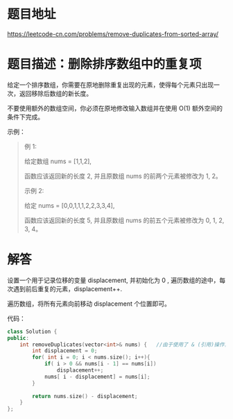 # 题目地址
https://leetcode-cn.com/problems/remove-duplicates-from-sorted-array/

# 题目描述：删除排序数组中的重复项
给定一个排序数组，你需要在原地删除重复出现的元素，使得每个元素只出现一次，返回移除后数组的新长度。

不要使用额外的数组空间，你必须在原地修改输入数组并在使用 O(1) 额外空间的条件下完成。

示例：

>例 1:
>
>给定数组 nums = [1,1,2], 
>
>函数应该返回新的长度 2, 并且原数组 nums 的前两个元素被修改为 1, 2。 
>
>示例 2:
>
>给定 nums = [0,0,1,1,1,2,2,3,3,4],
>
>函数应该返回新的长度 5, 并且原数组 nums 的前五个元素被修改为 0, 1, 2, 3, 4。

# 解答

设置一个用于记录位移的变量 displacement, 并初始化为 0 , 遍历数组的途中，每次遇到前后重复的元素，displacement++.

遍历数组，将所有元素向前移动 displacement 个位置即可。


代码：
```cpp
class Solution {
public:
    int removeDuplicates(vector<int>& nums) {   //由于使用了 & (引用)操作，因此可以检查数组
        int displacement = 0;
        for( int i = 0; i < nums.size(); i++){
            if( i > 0 && nums[i - 1] == nums[i])
                displacement++;
            nums[ i - displacement] = nums[i];
        }
            
        return nums.size() - displacement;
    }
};
```
